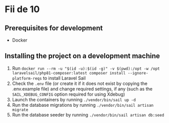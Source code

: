 # Fii de 10

## Prerequisites for development
- Docker

## Installing the project on a development machine
1. Run `docker run --rm -u "$(id -u):$(id -g)" -v $(pwd):/opt -w /opt laravelsail/php81-composer:latest composer install --ignore-platform-reqs` to install Laravel Sail
2. Check the `.env` file (or create it if it does not exist by copying the .env.example file) and change required settings, if any (such as the `SAIL_XDEBUG_CONFIG` option required for using Xdebug)
3. Launch the containers by running `./vendor/bin/sail up -d`
4. Run the database migrations by running `./vendor/bin/sail artisan migrate`
5. Run the database seeder by running `./vendor/bin/sail artisan db:seed`
